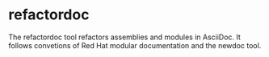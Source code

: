 # refactordoc
The refactordoc tool refactors assemblies and modules in AsciiDoc. It follows convetions of Red Hat modular documentation and the newdoc tool.
